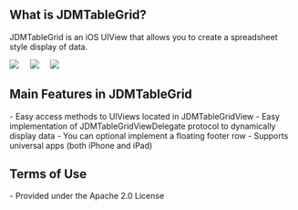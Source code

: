 <h2>What is JDMTableGrid?</h2>
JDMTableGrid is an iOS UIView that allows you to create a spreadsheet style display of data.

![](https://github.com/macmoe/JDMTableGridView/raw/master/screenshots/iphone-1.png) 
&nbsp;&nbsp;&nbsp;
![](https://github.com/macmoe/JDMTableGridView/raw/master/screenshots/iphone-2.png) 
&nbsp;&nbsp;&nbsp;
![](https://github.com/macmoe/JDMTableGridView/raw/master/screenshots/ipad-1.png) 

<h2>Main Features in JDMTableGrid</h2>
- Easy access methods to UIViews located in JDMTableGridView
- Easy implementation of JDMTableGridViewDelegate protocol to dynamically display data
- You can optional implement a floating footer row
- Supports universal apps (both iPhone and iPad)

<h2>Terms of Use</h2>
- Provided under the Apache 2.0 License
